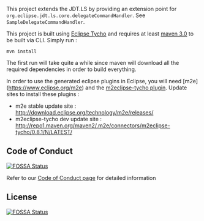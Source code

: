 This project extends the JDT.LS by providing an extension point for `org.eclipse.jdt.ls.core.delegateCommandHandler`. See `SampleDelegateCommandHandler`. 

This project is built using [Eclipse Tycho](https://www.eclipse.org/tycho/) and requires at least [maven 3.0](http://maven.apache.org/download.html) to be built via CLI. 
Simply run :

    mvn install

The first run will take quite a while since maven will download all the required dependencies in order to build everything.

In order to use the generated eclipse plugins in Eclipse, you will need [m2e] (https://www.eclipse.org/m2e) 
and the [m2eclipse-tycho plugin](https://github.com/tesla/m2eclipse-tycho/). Update sites to install these plugins : 

* m2e stable update site : http://download.eclipse.org/technology/m2e/releases/
* m2eclipse-tycho dev update site : http://repo1.maven.org/maven2/.m2e/connectors/m2eclipse-tycho/0.8.1/N/LATEST/

## Code of Conduct
[![FOSSA Status](https://app.fossa.com/api/projects/git%2Bgithub.com%2Fkonveyor%2Fjava-analyzer-bundle.svg?type=shield)](https://app.fossa.com/projects/git%2Bgithub.com%2Fkonveyor%2Fjava-analyzer-bundle?ref=badge_shield)

Refer to our [Code of Conduct page](https://github.com/konveyor/community/blob/main/CODE_OF_CONDUCT.md) for detailed information 


## License
[![FOSSA Status](https://app.fossa.com/api/projects/git%2Bgithub.com%2Fkonveyor%2Fjava-analyzer-bundle.svg?type=large)](https://app.fossa.com/projects/git%2Bgithub.com%2Fkonveyor%2Fjava-analyzer-bundle?ref=badge_large)